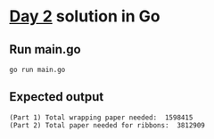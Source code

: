 # [Day 2](https://adventofcode.com/2015/day/2) solution in Go

## Run main.go
```console
go run main.go
```
## Expected output
```console
(Part 1) Total wrapping paper needed:  1598415
(Part 2) Total paper needed for ribbons:  3812909
```
